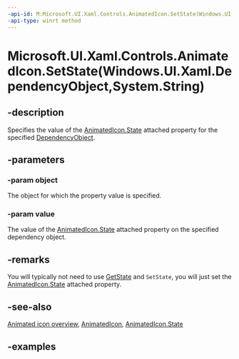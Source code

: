 ```yaml
---
-api-id: M:Microsoft.UI.Xaml.Controls.AnimatedIcon.SetState(Windows.UI.Xaml.DependencyObject,System.String)
-api-type: winrt method
---
```


# Microsoft.UI.Xaml.Controls.AnimatedIcon.SetState(Windows.UI.Xaml.DependencyObject,System.String)

<!--
public static void SetState (Windows.UI.Xaml.DependencyObject object, string value);
-->

## -description

Specifies the value of the [AnimatedIcon.State](animatedicon_state.md) attached property for the specified [DependencyObject](/uwp/api/windows.ui.xaml.dependencyobject).

## -parameters

### -param object

The object for which the property value is specified.

### -param value

The value of the [AnimatedIcon.State](animatedicon_state.md) attached property on the specified dependency object.

## -remarks

You will typically not need to use [GetState](animatedicon_getstate_296770696.md) and `SetState`, you will just set the [AnimatedIcon.State](animatedicon_state.md) attached property.

## -see-also

[Animated icon overview](/windows/uwp/design/controls-and-patterns/animated-icon), [AnimatedIcon](animatedicon.md), [AnimatedIcon.State](animatedicon_state.md)

## -examples
